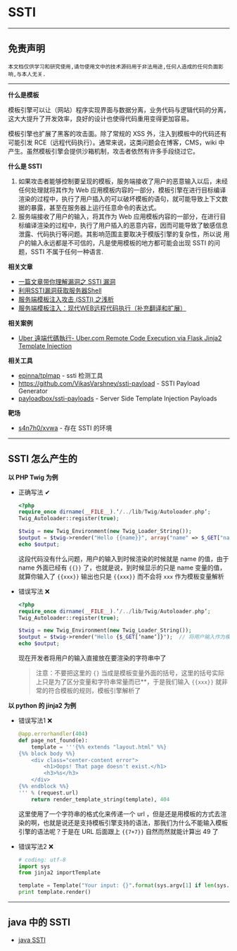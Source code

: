 # SSTI

---

## 免责声明

`本文档仅供学习和研究使用,请勿使用文中的技术源码用于非法用途,任何人造成的任何负面影响,与本人无关.`

---

**什么是模板**

模板引擎可以让（网站）程序实现界面与数据分离，业务代码与逻辑代码的分离，这大大提升了开发效率，良好的设计也使得代码重用变得更加容易。

模板引擎也扩展了黑客的攻击面。除了常规的 XSS 外，注入到模板中的代码还有可能引发 RCE（远程代码执行）。通常来说，这类问题会在博客，CMS，wiki 中产生。虽然模板引擎会提供沙箱机制，攻击者依然有许多手段绕过它。

**什么是 SSTI**

1. 如果攻击者能够控制要呈现的模板，服务端接收了用户的恶意输入以后，未经任何处理就将其作为 Web 应用模板内容的一部分，模板引擎在进行目标编译渲染的过程中，执行了用户插入的可以破坏模板的语句，就可能导致上下文数据的暴露，甚至在服务器上运行任意命令的表达式。
2. 服务端接收了用户的输入，将其作为 Web 应用模板内容的一部分，在进行目标编译渲染的过程中，执行了用户插入的恶意内容，因而可能导致了敏感信息泄露、代码执行等问题。其影响范围主要取决于模版引擎的复杂性，所以说 用户的输入永远都是不可信的，凡是使用模板的地方都可能会出现 SSTI 的问题，SSTI 不属于任何一种语言.

**相关文章**
- [一篇文章带你理解漏洞之 SSTI 漏洞](https://www.k0rz3n.com/2018/11/12/%E4%B8%80%E7%AF%87%E6%96%87%E7%AB%A0%E5%B8%A6%E4%BD%A0%E7%90%86%E8%A7%A3%E6%BC%8F%E6%B4%9E%E4%B9%8BSSTI%E6%BC%8F%E6%B4%9E/)
- [利用SSTI漏洞获取服务器Shell](https://xz.aliyun.com/t/2637)
- [服务端模板注入攻击 (SSTI) 之浅析](https://tttang.com/archive/962/)
- [服务端模板注入：现代WEB远程代码执行（补充翻译和扩展）](https://tttang.com/archive/945/)

**相关案例**
- [Uber 遠端代碼執行- Uber.com Remote Code Execution via Flask Jinja2 Template Injection](https://blog.orange.tw/2016/04/bug-bounty-uber-ubercom-remote-code_7.html)

**相关工具**
- [epinna/tplmap](https://github.com/epinna/tplmap) - ssti 检测工具
- https://github.com/VikasVarshney/ssti-payload - SSTI Payload Generator
- [payloadbox/ssti-payloads](https://github.com/payloadbox/ssti-payloads) - Server Side Template Injection Payloads

**靶场**
- [s4n7h0/xvwa](https://github.com/s4n7h0/xvwa) - 存在 SSTI 的环境

---

## SSTI 怎么产生的

**以 PHP Twig 为例**

- 正确写法 ✔
    ```php
    <?php
    require_once dirname(__FILE__).‘/../lib/Twig/Autoloader.php‘;
    Twig_Autoloader::register(true);

    $twig = new Twig_Environment(new Twig_Loader_String());
    $output = $twig->render("Hello {{name}}", array("name" => $_GET["name"]));  // 将用户输入作为模版变量的值
    echo $output;
    ```

    这段代码没有什么问题，用户的输入到时候渲染的时候就是 name 的值，由于 name 外面已经有 `{{}}` 了，也就是说，到时候显示的只是 name 变量的值，就算你输入了 `{{xxx}}` 输出也只是 `{{xxx}}` 而不会将 `xxx` 作为模板变量解析

- 错误写法 ❌
    ```php
    <?php
    require_once dirname(__FILE__).‘/../lib/Twig/Autoloader.php‘;
    Twig_Autoloader::register(true);

    $twig = new Twig_Environment(new Twig_Loader_String());
    $output = $twig->render("Hello {$_GET[‘name‘]}");  // 将用户输入作为模版内容的一部分
    echo $output;
    ```

    现在开发者将用户的输入直接放在要渲染的字符串中了

    > 注意：不要把这里的 `{}` 当成是模板变量外面的括号，这里的括号实际上只是为了区分变量和字符串常量而已**，于是我们输入 `{{xxx}}` 就非常的符合模板的规则，模板引擎解析了

**以 python 的 jinja2 为例**

- 错误写法1 ❌
    ```py
    @app.errorhandler(404)
    def page_not_found(e):
        template = '''{%% extends "layout.html" %%}
    {%% block body %%}
        <div class="center-content error">
            <h1>Oops! That page doesn't exist.</h1>
            <h3>%s</h3>
        </div>
    {%% endblock %%}
    ''' % (request.url)
        return render_template_string(template), 404
    ```

    这里使用了一个字符串的格式化来传递一个 url ，但是还是用模板的方式去渲染的啊，也就是说还是支持模板引擎支持的语法，那我们为什么不能输入模板引擎的语法呢？于是在 URL 后面跟上 `{{7+7}}` 自然而然就能计算出 49 了

- 错误写法2 ❌
    ```py
    # coding: utf-8
    import sys
    from jinja2 importTemplate

    template = Template("Your input: {}".format(sys.argv[1] if len(sys.argv) > 1 else '<empty>'))
    print template.render()
    ```

---

## java 中的 SSTI

- [java SSTI](../../语言安全/JAVA安全/JAVA代码审计.md#SSTI)
